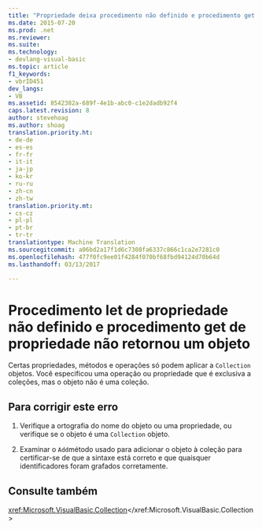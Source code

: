 ```yaml
---
title: "Propriedade deixa procedimento não definido e procedimento get de propriedade não retornou um objeto | Documentos do Microsoft"
ms.date: 2015-07-20
ms.prod: .net
ms.reviewer: 
ms.suite: 
ms.technology:
- devlang-visual-basic
ms.topic: article
f1_keywords:
- vbrID451
dev_langs:
- VB
ms.assetid: 8542382a-689f-4e1b-abc0-c1e2dadb92f4
caps.latest.revision: 8
author: stevehoag
ms.author: shoag
translation.priority.ht:
- de-de
- es-es
- fr-fr
- it-it
- ja-jp
- ko-kr
- ru-ru
- zh-cn
- zh-tw
translation.priority.mt:
- cs-cz
- pl-pl
- pt-br
- tr-tr
translationtype: Machine Translation
ms.sourcegitcommit: a06bd2a17f1d6c7308fa6337c866c1ca2e7281c0
ms.openlocfilehash: 477f0fc9ee01f4284f070bf68fbd94124d70b64d
ms.lasthandoff: 03/13/2017

---
```

# <a name="property-let-procedure-not-defined-and-property-get-procedure-did-not-return-an-object"></a>Procedimento let de propriedade não definido e procedimento get de propriedade não retornou um objeto
Certas propriedades, métodos e operações só podem aplicar a `Collection` objetos. Você especificou uma operação ou propriedade que é exclusiva a coleções, mas o objeto não é uma coleção.  
  
## <a name="to-correct-this-error"></a>Para corrigir este erro  
  
1.  Verifique a ortografia do nome do objeto ou uma propriedade, ou verifique se o objeto é uma `Collection` objeto.  
  
2.  Examinar o `Add`método usado para adicionar o objeto à coleção para certificar-se de que a sintaxe está correto e que quaisquer identificadores foram grafados corretamente.  
  
## <a name="see-also"></a>Consulte também  
 <xref:Microsoft.VisualBasic.Collection></xref:Microsoft.VisualBasic.Collection>

